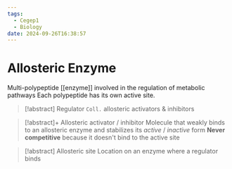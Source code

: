 ```yaml
---
tags:
  - Cegep1
  - Biology
date: 2024-09-26T16:38:57
---
```


# Allosteric Enzyme

Multi-polypeptide [[enzyme]] involved in the regulation of metabolic pathways
Each polypeptide has its own active site.

> [!abstract] Regulator
> `Coll.` allosteric activators & inhibitors

> [!abstract]+ Allosteric activator / inhibitor
> Molecule that weakly binds to an allosteric enzyme and stabilizes its *active* / *inactive* form
> **Never competitive** because it doesn't bind to the active site

> [!abstract] Allosteric site
> Location on an enzyme where a regulator binds